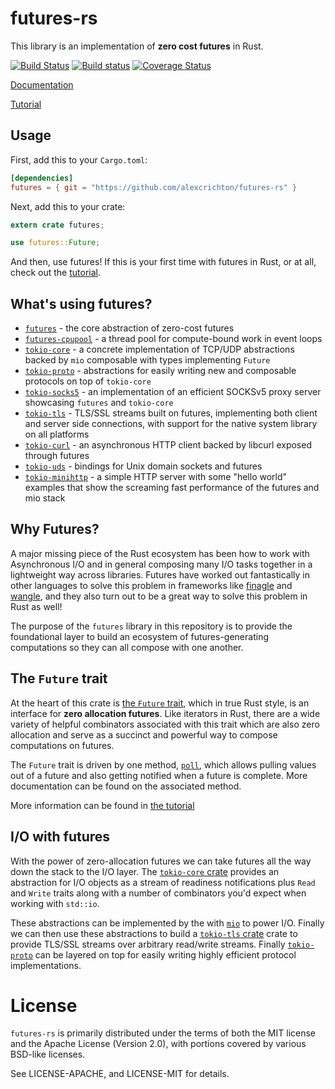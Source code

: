 # futures-rs

This library is an implementation of **zero cost futures** in Rust.

[![Build Status](https://travis-ci.org/alexcrichton/futures-rs.svg?branch=master)](https://travis-ci.org/alexcrichton/futures-rs)
[![Build status](https://ci.appveyor.com/api/projects/status/yl5w3ittk4kggfsh?svg=true)](https://ci.appveyor.com/project/alexcrichton/futures-rs)
[![Coverage Status](https://coveralls.io/repos/github/alexcrichton/futures-rs/badge.svg?branch=master)](https://coveralls.io/github/alexcrichton/futures-rs?branch=master)

[Documentation](http://alexcrichton.com/futures-rs)

[Tutorial][tutorial]

[tutorial]: https://github.com/alexcrichton/futures-rs/blob/master/TUTORIAL.md

## Usage

First, add this to your `Cargo.toml`:

```toml
[dependencies]
futures = { git = "https://github.com/alexcrichton/futures-rs" }
```

Next, add this to your crate:

```rust
extern crate futures;

use futures::Future;
```

And then, use futures! If this is your first time with futures in Rust, or at
all, check out the [tutorial].

## What's using futures?

* [`futures`] - the core abstraction of zero-cost futures
* [`futures-cpupool`] - a thread pool for compute-bound work in event loops
* [`tokio-core`] - a concrete implementation of TCP/UDP abstractions backed by
                   `mio` composable with types implementing `Future`
* [`tokio-proto`] - abstractions for easily writing new and composable protocols
                    on top of `tokio-core`
* [`tokio-socks5`] - an implementation of an efficient SOCKSv5 proxy server
                     showcasing `futures` and `tokio-core`
* [`tokio-tls`] - TLS/SSL streams built on futures, implementing both client and
                  server side connections, with support for the native system
                  library on all platforms
* [`tokio-curl`] - an asynchronous HTTP client backed by libcurl exposed
                   through futures
* [`tokio-uds`] - bindings for Unix domain sockets and futures
* [`tokio-minihttp`] - a simple HTTP server with some "hello world" examples
                       that show the screaming fast performance of the futures
                       and mio stack

[`futures`]: http://alexcrichton.com/futures-rs/futures
[`futures-cpupool`]: http://alexcrichton.com/futures-rs/futures_cpupool
[`tokio-core`]: https://tokio-rs.github.io/tokio-core
[`tokio-proto`]: https://tokio-rs.github.io/tokio-proto
[`tokio-socks5`]: https://github.com/tokio-rs/tokio-socks5
[`tokio-tls`]: https://tokio-rs.github.io/tokio-tls
[`tokio-curl`]: https://tokio-rs.github.io/tokio-curl
[`tokio-uds`]: https://tokio-rs.github.io/tokio-uds
[`tokio-minihttp`]: https://github.com/tokio-rs/tokio-minihttp

## Why Futures?

A major missing piece of the Rust ecosystem has been how to work with
Asynchronous I/O and in general composing many I/O tasks together in a
lightweight way across libraries. Futures have worked out fantastically in other
languages to solve this problem in frameworks like [finagle] and [wangle], and
they also turn out to be a great way to solve this problem in Rust as well!

[finagle]: https://twitter.github.io/finagle/
[wangle]: https://github.com/facebook/wangle

The purpose of the `futures` library in this repository is to provide the
foundational layer to build an ecosystem of futures-generating computations so
they can all compose with one another.

## The `Future` trait

At the heart of this crate is [the `Future` trait][Future], which in true Rust
style, is an interface for **zero allocation futures**. Like iterators in Rust,
there are a wide variety of helpful combinators associated with this trait which
are also zero allocation and serve as a succinct and powerful way to compose
computations on futures.

[Future]: http://alexcrichton.com/futures-rs/futures/trait.Future.html

The `Future` trait is driven by one method, [`poll`][poll], which allows
pulling values out of a future and also getting notified when a future is
complete. More documentation can be found on the associated method.

[poll]: http://alexcrichton.com/futures-rs/futures/trait.Future.html#tymethod.poll

More information can be found in [the tutorial][tutorial-future-trait]

[tutorial-future-trait]: https://github.com/alexcrichton/futures-rs/blob/master/TUTORIAL.md#the-future-trait

## I/O with futures

With the power of zero-allocation futures we can take futures all the way down
the stack to the I/O layer. The [`tokio-core` crate][tokio-core] provides an
abstraction for I/O objects as a stream of readiness notifications plus `Read`
and `Write` traits along with a number of combinators you'd expect when working
with `std::io`.

These abstractions can be implemented by the with [`mio`][mio] to power I/O.
Finally we can then use these abstractions to build a [`tokio-tls`
crate][tokio-tls] crate to provide TLS/SSL streams over arbitrary read/write
streams. Finally [`tokio-proto`] can be layered on top for easily writing highly
efficient protocol implementations.

[tokio-core]: https://tokio-rs.github.io/tokio-core
[tokio-tls]: https://tokio-rs.github.io/tokio-tls
[mio]: https://github.com/carllerche/mio

# License

`futures-rs` is primarily distributed under the terms of both the MIT license and
the Apache License (Version 2.0), with portions covered by various BSD-like
licenses.

See LICENSE-APACHE, and LICENSE-MIT for details.
